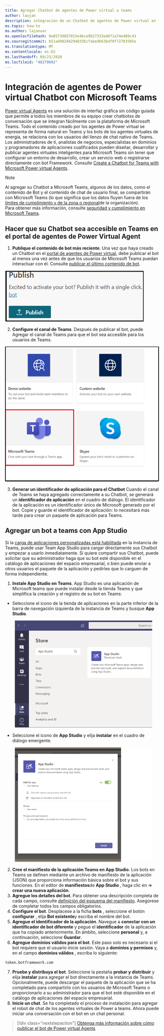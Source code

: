 ```yaml
---
title: Agregar Chatbot de agentes de Power virtual a teams
author: laujan
description: integración de un Chatbot de agentes de Power virtual en la plataforma de Microsoft Teams
ms.topic: how-to
ms.author: lajanuar
ms.openlocfilehash: 0a85738857015e4bce9627333ed6f1a74e489c43
ms.sourcegitcommit: b51a4982842948336cfabedb63bdf8f72703585e
ms.translationtype: MT
ms.contentlocale: es-ES
ms.lasthandoff: 09/25/2020
ms.locfileid: "48279692"
---
```

# <a name="integrate-a-power-virtual-agents-chatbot-with-microsoft-teams"></a>Integración de agentes de Power virtual Chatbot con Microsoft Teams

[Power virtual Agents](/power-virtual-agents/fundamentals-what-is-power-virtual-agents) es una solución de interfaz gráfica sin código guiada que permite a todos los miembros de su equipo crear chatbotss de conversación que se integran fácilmente con la plataforma de Microsoft Teams. Todo el contenido creado por los agentes de Power virtual se representa de forma natural en Teams y los bots de los agentes virtuales de energía, se relaciona con los usuarios del lienzo de chat nativo de Teams. Los administradores de ti, analistas de negocios, especialistas en dominios y programadores de aplicaciones cualificados pueden diseñar, desarrollar y publicar agentes virtuales inteligentes para Microsoft Teams sin tener que configurar un entorno de desarrollo, crear un servicio web o registrarse directamente con bot Framework.  *Consulte* [Create a Chatbot for Teams with Microsoft Power virtual Agents](../what-are-bots.md#create-a-chatbot-for-teams-with-microsoft-power-virtual-agents).

> [!NOTE]
> Al agregar su Chatbot a Microsoft Teams, algunos de los datos, como el contenido de Bot y el contenido de chat de usuario final, se compartirán con Microsoft Teams (lo que significa que los datos fluyen fuera de los [límites de cumplimiento y de la zona o regional](/power-virtual-agents/data-location)de la organización). <br/>
> Para obtener más información, consulte [seguridad y cumplimiento en Microsoft Teams](/MicrosoftTeams/security-compliance-overview).

## <a name="make-your-chatbot-reachable-in-teams-in-the-power-virtual-agents-portal"></a>Hacer que su Chatbot sea accesible en Teams en el portal de agentes de Power Virtual Agent

1. **Publique el contenido de bot más reciente**.  Una vez que haya creado un Chatbot en el [portal de agentes de Power virtual](https://powervirtualagents.microsoft.com), debe publicar el bot al menos una vez antes de que los usuarios de Microsoft Teams puedan interactuar con él. Consulte [publicar el último contenido de bot](/power-virtual-agents/publication-fundamentals-publish-channels#publish-the-latest-bot-content).

![Portal de publicación de agentes de Power virtual](../../assets/images/pva-publish.png)

2. **Configure el canal de Teams**. Después de publicar el bot, puede Agregar el canal de Teams para que el bot sea accesible para los usuarios de Teams.

![canales en el portal de agentes de Power virtual](../../assets/images/pva-channels.png)

3. **Generar un identificador de aplicación para el Chatbot**  Cuando el canal de Teams se haya agregado correctamente a su Chatbot, se generará un **identificador de aplicación** en el cuadro de diálogo. El identificador de la aplicación es un identificador único de Microsoft generado por el bot.  Copie y guarde el identificador de aplicación: lo necesitará más tarde para crear un paquete de aplicación para Teams.

## <a name="add-your-bot-to-teams-using-app-studio"></a>Agregar un bot a teams con App Studio

Si la [carga de aplicaciones personalizadas está habilitada](/microsoftteams/admin-settings) en la instancia de Teams, puede usar Team App Studio para cargar directamente sus Chatbot y empezar a usarlo inmediatamente. Si quiere compartir sus Chatbot, puede solicitar que su administrador haga que su bot esté disponible en el catálogo de aplicaciones del espacio empresarial, o bien puede enviar a otros usuarios el paquete de la aplicación y pedirles que lo carguen de forma independiente.

1. **Instale App Studio en Teams**. App Studio es una aplicación de Microsoft teams que puede instalar desde la tienda Teams y que simplifica la creación y el registro de su bot en Teams: 

  * Seleccione el icono de la tienda de aplicaciones en la parte inferior de la barra de navegación izquierda de la instancia de Teams y busque **App Studio**.
>
&emsp;&emsp; <img  width="450px" title="Buscar App Studio en la tienda" src="../../assets/images/get-started/app-studio-store.png" alt="app in studio store view"/>    

  * Seleccione el icono de **App Studio** y elija **instalar** en el cuadro de diálogo emergente.
>
&emsp;&emsp; <img  width="450px" title="Instalación de App Studio" src="../../assets/images/get-started/app-studio-install.png" alt="install app studio view"/>

2. **Cree el manifiesto de la aplicación Teams en App Studio**.  Los bots en Teams se definen mediante un archivo de manifiesto de la aplicación (JSON) que proporciona información básica sobre el bot y sus funciones. En el editor de **manifiestos**de **App Studio** , haga clic en   =>  **crear una nueva aplicación**.
3. **Agregue los detalles del bot**. Para obtener una descripción completa de cada campo, consulte [definición del esquema del manifiesto](../../resources/schema/manifest-schema.md). Asegúrese de completar todos los campos obligatorios.
4. **Configure el bot**. Desplácese a la ficha **bots** , seleccione el botón **configurar** , elija **Bot existente**y escriba el nombre del bot.
5. **Agregue el identificador de la aplicación**. Navegue a **conectar con un identificador de bot diferente** y pegue el **identificador** de la aplicación que ha copiado anteriormente. En ámbito, seleccione **personal** y, a continuación, seleccione **Guardar**.
6. **Agregue dominios válidos para el bot**.  Este paso solo es necesario si el bot requiere que el usuario inicie sesión. Vaya a **dominios y permisos** y, en el campo **dominios válidos** , escriba lo siguiente:

```bash
token.botframework.com
```

7.  **Pruebe y distribuya el bot**. Seleccione la pestaña **probar y distribuir** y elija **instalar** para agregar el bot directamente a la instancia de Teams. Opcionalmente, puede descargar el paquete de la aplicación que se ha completado para compartirlo con los usuarios de Microsoft Teams o proporcionarlo a su administrador para que el bot esté disponible en el catálogo de aplicaciones del espacio empresarial.
8. **Inicie un chat**. Se ha completado el proceso de instalación para agregar el robot de chat de los agentes virtuales de Power a teams. Ahora puede iniciar una conversación con el bot en un chat personal.

> [!div class="nextstepaction"]
> [Obtenga más información sobre cómo publicar el bot de Power virtual Agents](/power-virtual-agents/publication-fundamentals-publish-channels)

